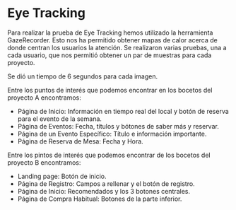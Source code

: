 # Eye Tracking  

Para realizar la prueba de Eye Tracking hemos utilizado la herramienta GazeRecorder. Esto nos ha permitido obtener mapas de calor acerca de donde centran los usuarios la atención. Se realizaron varias pruebas, una a cada usuario, que nos permitió obtener un par de muestras para cada proyecto.  

Se dió un tiempo de 6 segundos para cada imagen.

Entre los puntos de interés que podemos encontrar en los bocetos del proyecto A encontramos:

* Página de Inicio: Información en tiempo real del local y botón de reserva para el evento de la semana.
* Página de Eventos: Fecha, títulos y bótones de saber más y reservar.
* Página de un Evento Específico: Título e información importante.  
* Página de Reserva de Mesa: Fecha y Hora.

Entre los pintos de interés que podemos encontrar de los bocetos del proyecto B encontramos:  

* Landing page: Botón de inicio.
* Página de Registro: Campos a rellenar y el botón de registro.
* Página de Inicio: Recomendados y los 3 botones centrales.
* Página de Compra Habitual: Botones de la parte inferior.  

